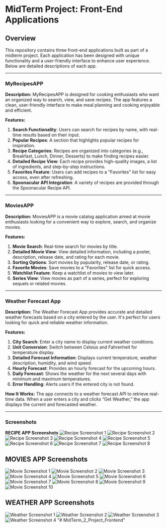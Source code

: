 # MidTerm Project: Front-End Applications

## Overview
This repository contains three front-end applications built as part of a midterm project. Each application has been designed with unique functionality and a user-friendly interface to enhance user experience. Below are detailed descriptions of each app.

---

### MyRecipesAPP

**Description:**
MyRecipesAPP is designed for cooking enthusiasts who want an organized way to search, view, and save recipes. The app features a clean, user-friendly interface to make meal planning and cooking enjoyable and efficient.

**Features:**
1. **Search Functionality**: Users can search for recipes by name, with real-time results based on their input.
2. **Popular Recipes**: A section that highlights popular recipes for inspiration.
3. **Recipe Categories**: Recipes are organized into categories (e.g., Breakfast, Lunch, Dinner, Desserts) to make finding recipes easier.
4. **Detailed Recipe View**: Each recipe provides high-quality images, a list of ingredients, and step-by-step instructions.
5. **Favorites Feature**: Users can add recipes to a "Favorites" list for easy access, even after refreshing.
6. **Spoonacular API Integration**: A variety of recipes are provided through the Spoonacular Recipe API.

---

### MoviesAPP

**Description:**
MoviesAPP is a movie catalog application aimed at movie enthusiasts looking for a convenient way to explore, search, and organize movies.

**Features:**
1. **Movie Search**: Real-time search for movies by title.
2. **Detailed Movie View**: View detailed information, including a poster, description, release date, and rating for each movie.
3. **Sorting Options**: Sort movies by popularity, release date, or rating.
4. **Favorite Movies**: Save movies to a "Favorites" list for quick access.
5. **Watchlist Feature**: Keep a watchlist of movies to view later.
6. **Series View**: View movies as part of a series, perfect for exploring sequels or related movies.

---

### Weather Forecast App

**Description:**
The Weather Forecast App provides accurate and detailed weather forecasts based on a city entered by the user. It's perfect for users looking for quick and reliable weather information.

**Features:**
1. **City Search**: Enter a city name to display current weather conditions.
2. **Unit Conversion**: Switch between Celsius and Fahrenheit for temperature display.
3. **Detailed Forecast Information**: Displays current temperature, weather description, humidity, and wind speed.
4. **Hourly Forecast**: Provides an hourly forecast for the upcoming hours.
5. **Daily Forecast**: Shows the weather for the next several days with minimum and maximum temperatures.
6. **Error Handling**: Alerts users if the entered city is not found.

**How It Works:**
The app connects to a weather forecast API to retrieve real-time data. When a user enters a city and clicks “Get Weather,” the app displays the current and forecasted weather.

---
### Screenshots
**RECIPE APP Screenshots**
![Recipe Screenshot 1](screen/recipe/recipe1.png)
![Recipe Screenshot 2](screen/recipe/recipe2.png)
![Recipe Screenshot 3](screen/recipe/recipe3.png)
![Recipe Screenshot 4](screen/recipe/recipe4.png)
![Recipe Screenshot 5](screen/recipe/recipe5.png)
![Recipe Screenshot 6](screen/recipe/recipe6.png)
![Recipe Screenshot 7](screen/recipe/recipe7.png)
![Recipe Screenshot 8](screen/recipe/recipe8.png)


## MOVIES APP Screenshots

![Movie Screenshot 1](screen/movie/movie1.png)
![Movie Screenshot 2](screen/movie/movie2.png)
![Movie Screenshot 3](screen/movie/movie3.png)
![Movie Screenshot 4](screen/movie/movie4.png)
![Movie Screenshot 5](screen/movie/movie5.png)
![Movie Screenshot 6](screen/movie/movie6.png)
![Movie Screenshot 7](screen/movie/movie7.png)
![Movie Screenshot 8](screen/movie/movie8.png)
![Movie Screenshot 9](screen/movie/movie9.png)
![Movie Screenshot 10](screen/movie/movie10.png)

## WEATHER APP Screenshots

![Weather Screenshot 1](screen/weather/weather1.png)
![Weather Screenshot 2](screen/weather/weather2.png)
![Weather Screenshot 3](screen/weather/weather3.png)
![Weather Screenshot 4](screen/weather/weather4.png)
"# MidTerm_2_Project_Frontend" 
